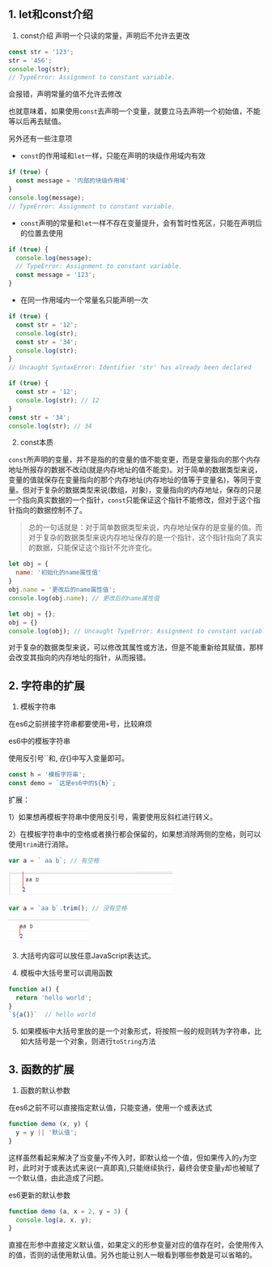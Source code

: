 ## 1. let和const介绍

1. const介绍
声明一个只读的常量，声明后不允许去更改

```js
const str = '123';
str = '456';
console.log(str);
// TypeError: Assignment to constant variable.
```

会报错，声明常量的值不允许去修改

也就意味着，如果使用`const`去声明一个变量，就要立马去声明一个初始值，不能等以后再去赋值。

另外还有一些注意项

-  `const`的作用域和`let`一样，只能在声明的块级作用域内有效

```js
if (true) {
  const message = '内部的块级作用域'
}
console.log(message);
// TypeError: Assignment to constant variable.
```

-  `const`声明的常量和`let`一样不存在变量提升，会有暂时性死区，只能在声明后的位置去使用

```js
if (true) {
  console.log(message);
  // TypeError: Assignment to constant variable.
  const message = '123';
}

```

- 在同一作用域内一个常量名只能声明一次

```js
if (true) {
  const str = '12';
  console.log(str);
  const str = '34';
  console.log(str);
}
// Uncaught SyntaxError: Identifier 'str' has already been declared
```

```js
if (true) {
  const str = '12';
  console.log(str); // 12
}
const str = '34';
console.log(str); // 34
```

2. const本质

`const`所声明的变量，并不是指的的变量的值不能变更，而是变量指向的那个内存地址所报存的数据不改动(就是内存地址的值不能变)。对于简单的数据类型来说，变量的值就保存在变量指向的那个内存地址(内存地址的值等于变量名)，等同于变量。但对于复杂的数据类型来说(数组，对象)，变量指向的内存地址，保存的只是一个指向真实数据的一个指针，`const`只能保证这个指针不能修改，但对于这个指针指向的数据控制不了。


> 总的一句话就是：对于简单数据类型来说，内存地址保存的是变量的值。而对于复杂的数据类型来说内存地址保存的是一个指针，这个指针指向了真实的数据，只能保证这个指针不允许变化。


```js
let obj = {
  name: '初始化的name属性值'
}
obj.name = '更改后的name属性值';
console.log(obj.name); // 更改后的name属性值
```

```js
let obj = {};
obj = {}
console.log(obj); // Uncaught TypeError: Assignment to constant variable.
```

对于复杂的数据类型来说，可以修改其属性或方法，但是不能重新给其赋值，那样会改变其指向的内存地址的指针，从而报错。

## 2. 字符串的扩展

1. 模板字符串

在es6之前拼接字符串都要使用`+`号，比较麻烦

es6中的模板字符串

使用反引号``和${}, 在${}中写入变量即可。

```js
const h = '模板字符串';
const demo = `这是es6中的${h}`;
```
扩展：

1）如果想再模板字符串中使用反引号，需要使用反斜杠进行转义。

2）在模板字符串中的空格或者换行都会保留的，如果想消除两侧的空格，则可以使用`trim`进行消除。

```js
var a = ` aa b`; // 有空格
```
![有空格](./images/template1.png)

```js
var a = `aa b`.trim(); // 没有空格
```
![没有空格](./images/template2.png)

3) 大括号内容可以放任意JavaScript表达式。

4) 模板中大括号里可以调用函数

```js
function a() {
  return 'hello world';
}
`${a()}`  // hello world
```
5) 如果模板中大括号里放的是一个对象形式，将按照一般的规则转为字符串，比如大括号是一个对象，则进行`toString`方法

## 3. 函数的扩展

1. 函数的默认参数

在es6之前不可以直接指定默认值，只能变通，使用一个或表达式

```js
function demo (x, y) {
  y = y || '默认值';
}
```
这样虽然看起来解决了当变量`y`不传入时，即默认给一个值，但如果传入的`y`为空时，此时对于或表达式来说(一真即真),只能继续执行，最终会使变量`y`却也被赋了一个默认值，由此造成了问题。

es6更新的默认参数

```js
function demo (a, x = 2, y = 3) {
  console.log(a, x, y);
}
```
直接在形参中直接定义默认值，如果定义的形参变量对应的值存在时，会使用传入的值，否则的话使用默认值。另外也能让别人一眼看到哪些参数是可以省略的。



